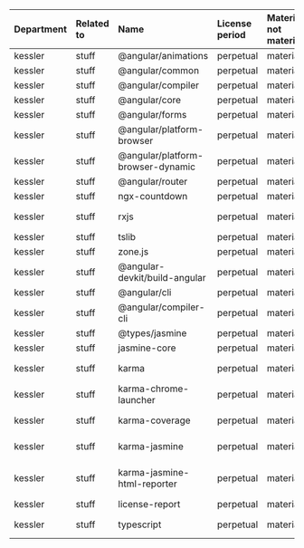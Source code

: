 | Department | Related to | Name                              | License period | Material not material | License type | Link                                                           | Remote version | Installed version | Defined version | Author                                                                   |
| :--------- | :--------- | :-------------------------------- | :------------- | :-------------------- | :----------- | :------------------------------------------------------------- | :------------- | :---------------- | :-------------- | :----------------------------------------------------------------------- |
| kessler    | stuff      | @angular/animations               | perpetual      | material              | MIT          | git+https://github.com/angular/angular.git                     | 16.2.12        | 16.0.4            | ^16.0.0         | angular                                                                  |
| kessler    | stuff      | @angular/common                   | perpetual      | material              | MIT          | git+https://github.com/angular/angular.git                     | 16.2.12        | 16.0.4            | ^16.0.0         | angular                                                                  |
| kessler    | stuff      | @angular/compiler                 | perpetual      | material              | MIT          | git+https://github.com/angular/angular.git                     | 16.2.12        | 16.0.4            | ^16.0.0         | angular                                                                  |
| kessler    | stuff      | @angular/core                     | perpetual      | material              | MIT          | git+https://github.com/angular/angular.git                     | 16.2.12        | 16.0.4            | ^16.0.0         | angular                                                                  |
| kessler    | stuff      | @angular/forms                    | perpetual      | material              | MIT          | git+https://github.com/angular/angular.git                     | 16.2.12        | 16.0.4            | ^16.0.0         | angular                                                                  |
| kessler    | stuff      | @angular/platform-browser         | perpetual      | material              | MIT          | git+https://github.com/angular/angular.git                     | 16.2.12        | 16.0.4            | ^16.0.0         | angular                                                                  |
| kessler    | stuff      | @angular/platform-browser-dynamic | perpetual      | material              | MIT          | git+https://github.com/angular/angular.git                     | 16.2.12        | 16.0.4            | ^16.0.0         | angular                                                                  |
| kessler    | stuff      | @angular/router                   | perpetual      | material              | MIT          | git+https://github.com/angular/angular.git                     | 16.2.12        | 16.0.4            | ^16.0.0         | angular                                                                  |
| kessler    | stuff      | ngx-countdown                     | perpetual      | material              | MIT          | git+https://github.com/cipchk/ngx-countdown.git                | 16.0.0         | 16.0.0            | ^16.0.0         | cipchk <cipchk@qq.com>                                                   |
| kessler    | stuff      | rxjs                              | perpetual      | material              | Apache-2.0   | git+https://github.com/reactivex/rxjs.git                      | 7.8.1          | 7.8.1             | ~7.8.0          | Ben Lesh <ben@benlesh.com>                                               |
| kessler    | stuff      | tslib                             | perpetual      | material              | 0BSD         | git+https://github.com/Microsoft/tslib.git                     | 2.6.2          | 2.5.3             | ^2.3.0          | Microsoft Corp.                                                          |
| kessler    | stuff      | zone.js                           | perpetual      | material              | MIT          | git://github.com/angular/angular.git                           | 0.13.3         | 0.13.0            | ~0.13.0         | Brian Ford                                                               |
| kessler    | stuff      | @angular-devkit/build-angular     | perpetual      | material              | MIT          | git+https://github.com/angular/angular-cli.git                 | 16.2.14        | 16.0.5            | ^16.0.5         | Angular Authors                                                          |
| kessler    | stuff      | @angular/cli                      | perpetual      | material              | MIT          | git+https://github.com/angular/angular-cli.git                 | 16.0.6         | 16.0.5            | ~16.0.5         | Angular Authors                                                          |
| kessler    | stuff      | @angular/compiler-cli             | perpetual      | material              | MIT          | git+https://github.com/angular/angular.git                     | 16.2.12        | 16.0.4            | ^16.0.0         | n/a                                                                      |
| kessler    | stuff      | @types/jasmine                    | perpetual      | material              | MIT          | https://github.com/DefinitelyTyped/DefinitelyTyped.git         | 4.3.6          | 4.3.2             | ~4.3.0          | n/a                                                                      |
| kessler    | stuff      | jasmine-core                      | perpetual      | material              | MIT          | git+https://github.com/jasmine/jasmine.git                     | 4.6.0          | 4.6.0             | ~4.6.0          | n/a                                                                      |
| kessler    | stuff      | karma                             | perpetual      | material              | MIT          | git://github.com/karma-runner/karma.git                        | 6.4.3          | 6.4.2             | ~6.4.0          | Vojta Jína <vojta.jina@gmail.com>                                        |
| kessler    | stuff      | karma-chrome-launcher             | perpetual      | material              | MIT          | git://github.com/karma-runner/karma-chrome-launcher.git        | 3.2.0          | 3.2.0             | ~3.2.0          | Vojta Jina <vojta.jina@gmail.com>                                        |
| kessler    | stuff      | karma-coverage                    | perpetual      | material              | MIT          | git://github.com/karma-runner/karma-coverage.git               | 2.2.1          | 2.2.0             | ~2.2.0          | SATO taichi <ryushi@gmail.com>                                           |
| kessler    | stuff      | karma-jasmine                     | perpetual      | material              | MIT          | git://github.com/karma-runner/karma-jasmine.git                | 5.1.0          | 5.1.0             | ~5.1.0          | Vojta Jina <vojta.jina@gmail.com>                                        |
| kessler    | stuff      | karma-jasmine-html-reporter       | perpetual      | material              | MIT          | git+https://github.com/dfederm/karma-jasmine-html-reporter.git | 2.0.0          | 2.0.0             | ~2.0.0          | David Federman <david.federman@outlook.com> (https://github.com/dfederm) |
| kessler    | stuff      | license-report                    | perpetual      | material              | MIT          | git+https://github.com/ironSource/license-report.git           | 6.5.0          | 6.4.0             | ^6.4.0          | Yaniv Kessler                                                            |
| kessler    | stuff      | typescript                        | perpetual      | material              | Apache-2.0   | git+https://github.com/Microsoft/TypeScript.git                | 5.0.4          | 5.0.4             | ~5.0.2          | Microsoft Corp.                                                          |

